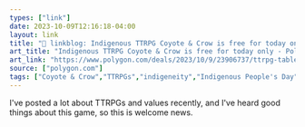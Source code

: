 ```yaml
---
types: ["link"]
date: 2023-10-09T12:16:18-04:00
layout: link
title: "🔗 linkblog: Indigenous TTRPG Coyote & Crow is free for today only - Polygon'"
art_title: "Indigenous TTRPG Coyote & Crow is free for today only - Polygon"
art_link: "https://www.polygon.com/deals/2023/10/9/23906737/ttrpg-tabletop-game-coyote-crow-free-indigenous-peoples-day"
source: ["polygon.com"]
tags: ["Coyote & Crow","TTRPGs","indigeneity","Indigenous People's Day"]
---
```

I've posted a lot about TTRPGs and values recently, and I've heard good things about this game, so this is welcome news.
